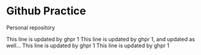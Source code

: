 # Github Practice

Personal repository

This line is updated by ghpr 1
This line is updated by ghpr 1, and updated as well...
This line is updated by ghpr 1
This line is updated by ghpr 1

